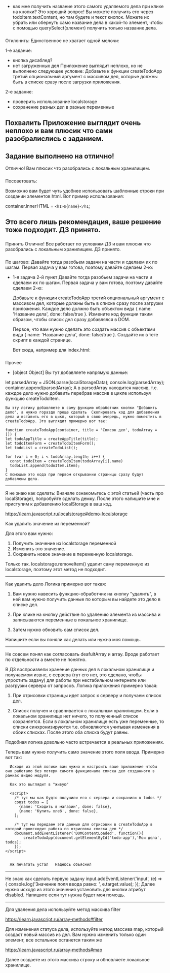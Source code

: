 - как мне получить название этого самого удаляемого дела при клике на кнопки?
Это хороший вопрос! Вы можете получить его через todoItem.textContent, но там будете и текст кнопок. Можете их убрать или обернуть само название дела в какой-то элемент, чтобы с помощью querySelect(элемент) получить только название дела.

###
Отклонить:
Единственное не хватает одной мелочи:

1-е задание:
- кнопка дисаблед?
- нет загруженных дел
    Приложение выглядит неплохо, но не выполнено следующее условие:
    Добавьте к функции createTodoApp третий опциональный аргумент с массивом дел, которые должны быть в списке сразу после загрузки приложения.

2-е задание:
- проверить использование localstorage
- сохранение разных дел в разные переменные

###
Похвалить
Приложение выглядит очень неплохо и вам плюсик что сами разобралислись с заданием.
---
Задание выполнено на отлично!
---
Отлично! Вам плюсик что разобрались с локальным хранилищем.

###
Посоветовать:

Возможно вам будет чуть удобнее использовать шаблонные строки при создании элементов html. Вот пример использования:

container.innerHTML = `<h1>${name}</h1`;

Это всего лишь рекомендация, ваше решение тоже подходит. ДЗ принято.
---

###
Принять
Отлично! Все работает  по условиям ДЗ и вам плюсик что разобрались с локальным хранилищем. ДЗ принято.

###
По шагово:
Давайте тогда разобьем задачи на части и сделаем их по шагам. Первая задача у вам готова, поэтому давайте сделаем 2-ю:

- 1-я задача 2-й пункт
  Давайте тогда разобьем задачи на части и сделаем их по шагам. Первая задача у вам готова, поэтому давайте сделаем 2-ю:

  Добавьте к функции createTodoApp третий опциональный аргумент с массивом дел, которые должны быть в списке сразу после загрузки приложения. Каждое дело должно быть объектом вида { name: 'Название дела', done: false/true }. Измените код функции таким образом, чтобы список дел сразу добавлялся в DOM.

  Первое, что вам нужно сделать это создать массив с объектами вида { name: 'Название дела', done: false/true }. Создайте их в теге скрипт в каждой странице.

    Вот сюда, например для index.html:
    <script>
        document.addEventListener("DOMContentLoaded", function () {
            createTodoApp(document.getElementById('todo-app'),'Мои дела')
        });
    </script>

###
Прочее
- [object Object]
Вы тут добавляете напрямую данные:

let parsedArray = JSON.parse(localStorageData);
    console.log(parsedArray);
    container.append(parsedArray);
А в parsedArray находится массив, т.е. каждое дело нужно добавить перебрав массив в цикле используя функцию createTodoItem.

    Вы эту логику добавляете в саму функцию обработчик кнопки "Добавить дело", а нужно гораздо проще сделать  Скопировать код для добавления дела и вставить его в цикл, который в свою очередь, нужно поместить в createTodoApp. Это выглядит примерно вот так:

    function createTodoApp(container, title = 'Список дел', todoArray = []) {
    let todoAppTitle = createAppTitle(title);
    let todoItemForm = createTodoItemForm();
    let todoList = createTodoList();

    for (var i = 0; i < todoArray.length; i++) {
      const todoItem = createTodoItem(todoArray[i].name)
      todoList.append(todoItem.item);
    }
    С помощью это кода при первом открывании страницы сразу будут добавлены дела.
---

Я не знаю как сделать:
  Вначале ознакомьтесь с этой статьей (часть про localStorage), попробуйте сделать демку. После этого напишите мне и приступим к добавлению localStorage в ваш код.

  https://learn.javascript.ru/localstorage#demo-localstorage


Как удалить значение из переменной?

  Для этого вам нужно:

  1. Получить значение из localstorage переменной
  2. Изменить это значение.
  3. Сохранить новое значение в переменную localstorage.

  Только так. localstorage.removeItem() удалит саму переменную из localstorage, поэтому этот метод не подходит.

---
Как удалить дело
  Логика примерно вот такая:

  1. Вам нужно навесить функцию-обработчик на кнопку "удалить", в ней вам нужно получить данные по которым вы найдете это дело в списке дел.

  2. При клике на кнопку действие по удалению элемента из массива и записываются переменные в локальное хранилище.

  3. Затем нужно обновить сам список дел.

  Напишите если вы поняли как делать или нужна моя помощь.

---
Не совсем понял как согласовать deafultArray и array. Вроде работает по отдельности а вместе не понятно.

  В ДЗ воспроизвели хранение данных дел в локальном хранилище и получаемом извне, с сервера (тут его нет, это сделано, чтобы упростить задачу) для работы при нестабильном интернете или разгрузки сервера от запросов. Логика  приложения примерно такая:

  1. При отрисовки страницы идет запрос к серверу и получаем список дел.

  2. Список получен и сравнивается с локальным хранилищем. Если в локальном хранилище нет ничего, то полученный список сохраняется. Если в локальном хранилище есть уже переменные, то списки синхронизируются т.е. обновляются учитывая изменения в обоих списках. После этого оба списка будут равны.

  Подобная логика довольно часто встречается в реальных приложениях.

  Теперь вам нужно получить само значение этого поля ввода. Примерно вот так:

      Исходя из этой логики вам нужно и настроить ваше приложение чтобы оно работало без потери самого функционала списка дел созданного в рамках видео модуля.

      Как это выглядит в "живую"

      <script>
        /* тут мы как будто получили его с сервера и сохранили в todos */
        const todos = [
          {name: 'Сходить в магазин', done: false},
          {name: 'Купить хлеб', done: false},
        ];

        /* тут мы передаем эти данные для отрисовки в createTodoApp в которой происходит работа по отрисовка списка дел */
        document.addEventListener('DOMContentLoaded', function(){
            createTodoApp(document.getElementById('todo-app'),'Мои дела', todos);
        });
    </script>


      Аж печатать устал   Надеюсь объяснил
---
Не знаю как сделать первую задачу
  input.addEventListener('input', (e) => {
    console.log('Значение поля ввода равно: ', e.target.value);
  });
  Далее нужно исходя из этого значения установить для кнопки атрибут disabled. Напишите если тут нужна будет моя помощь.  

---
Для удаления дела используйте метод массива filter

https://learn.javascript.ru/array-methods#filter

Для изменения статуса дела, используйте метод массива map, который создаст новый массив из дел. Вам нужно изменить только один элемент, все остальное останется таким же

https://learn.javascript.ru/array-methods#map

Далее создаете из этого массива строку и обновляете локальное хранилище.
